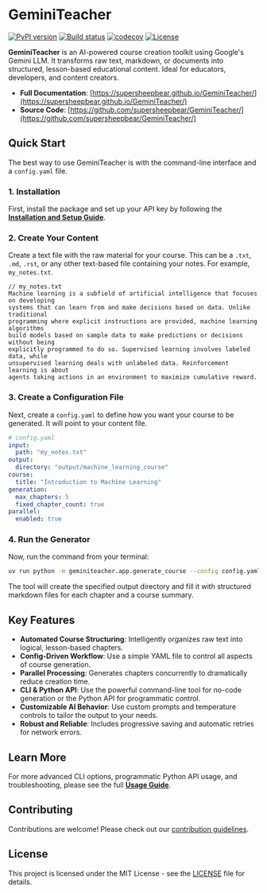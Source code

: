 # GeminiTeacher

[![PyPI version](https://badge.fury.io/py/geminiteacher.svg)](https://badge.fury.io/py/geminiteacher)
[![Build status](https://img.shields.io/github/actions/workflow/status/supersheepbear/GeminiTeacher/main.yml?branch=main)](https://github.com/supersheepbear/GeminiTeacher/actions/workflows/main.yml?query=branch%3Amain)
[![codecov](https://codecov.io/gh/supersheepbear/GeminiTeacher/branch/main/graph/badge.svg)](https://codecov.io/gh/supersheepbear/GeminiTeacher)
[![License](https://img.shields.io/github/license/supersheepbear/GeminiTeacher)](https://img.shields.io/github/license/supersheepbear/GeminiTeacher)

**GeminiTeacher** is an AI-powered course creation toolkit using Google's Gemini LLM. It transforms raw text, markdown, or documents into structured, lesson-based educational content. Ideal for educators, developers, and content creators.

- **Full Documentation**: [https://supersheepbear.github.io/GeminiTeacher/](https://supersheepbear.github.io/GeminiTeacher/)
- **Source Code**: [https://github.com/supersheepbear/GeminiTeacher/](https://github.com/supersheepbear/GeminiTeacher/)

## Quick Start

The best way to use GeminiTeacher is with the command-line interface and a `config.yaml` file.

### 1. Installation

First, install the package and set up your API key by following the [**Installation and Setup Guide**](./docs/installation.md).

### 2. Create Your Content

Create a text file with the raw material for your course. This can be a `.txt`, `.md`, `.rst`, or any other text-based file containing your notes. For example, `my_notes.txt`.

```text
// my_notes.txt
Machine learning is a subfield of artificial intelligence that focuses on developing 
systems that can learn from and make decisions based on data. Unlike traditional 
programming where explicit instructions are provided, machine learning algorithms 
build models based on sample data to make predictions or decisions without being 
explicitly programmed to do so. Supervised learning involves labeled data, while
unsupervised learning deals with unlabeled data. Reinforcement learning is about
agents taking actions in an environment to maximize cumulative reward.
```

### 3. Create a Configuration File

Next, create a `config.yaml` to define how you want your course to be generated. It will point to your content file.

```yaml
# config.yaml
input:
  path: "my_notes.txt"
output:
  directory: "output/machine_learning_course"
course:
  title: "Introduction to Machine Learning"
generation:
  max_chapters: 5
  fixed_chapter_count: true
parallel:
  enabled: true
```

### 4. Run the Generator

Now, run the command from your terminal:

```bash
uv run python -m geminiteacher.app.generate_course --config config.yaml
```

The tool will create the specified output directory and fill it with structured markdown files for each chapter and a course summary.

## Key Features

- **Automated Course Structuring**: Intelligently organizes raw text into logical, lesson-based chapters.
- **Config-Driven Workflow**: Use a simple YAML file to control all aspects of course generation.
- **Parallel Processing**: Generates chapters concurrently to dramatically reduce creation time.
- **CLI & Python API**: Use the powerful command-line tool for no-code generation or the Python API for programmatic control.
- **Customizable AI Behavior**: Use custom prompts and temperature controls to tailor the output to your needs.
- **Robust and Reliable**: Includes progressive saving and automatic retries for network errors.

## Learn More

For more advanced CLI options, programmatic Python API usage, and troubleshooting, please see the full [**Usage Guide**](./docs/usage.md).

## Contributing

Contributions are welcome! Please check out our [contribution guidelines](CONTRIBUTING.md).

## License

This project is licensed under the MIT License - see the [LICENSE](LICENSE) file for details.
